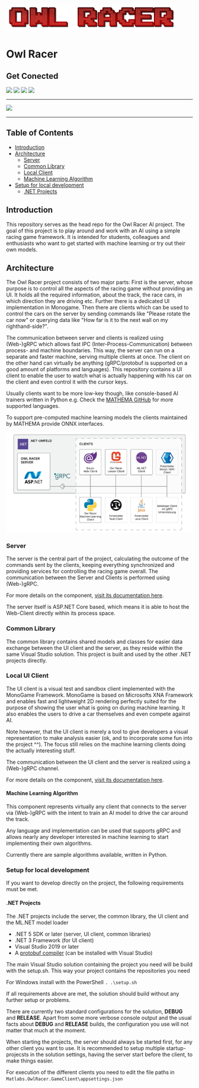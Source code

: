 ![Logo](./doc/owlracer-logo.png)

# Owl Racer


<p align="center">

  ## Get Conected

  <a href="https://de.linkedin.com/company/mathema-gmbh" align="center" >
          <img src="https://img.shields.io/badge/LinkedIn-0077B5?style=for-the-badge&logo=linkedin&logoColor=white" /></a>

  <a href="https://www.youtube.com/channel/UC0vntD32UJckGUXcVvlrIiA">
          <img src="https://img.shields.io/badge/YouTube-FF0000?style=for-the-badge&logo=youtube&logoColor=white" /></a>

  <a href="https://twitter.com/MATHEMA_GmbH">
          <img src="https://img.shields.io/badge/Twitter-1DA1F2?style=for-the-badge&logo=twitter&logoColor=white" /></a>

  <a href="https://www.facebook.com/mathema.software.gmbh/">
            <img src="https://img.shields.io/badge/Facebook-1877F2?style=for-the-badge&logo=facebook&logoColor=white" /></a>

</p></center>

____

<a href="https://www.mathema.de/blog">
        <img src="https://img.shields.io/badge/Blog%20Article-1-green?style=social" /></a>

____

## Table of Contents

* [Introduction](#introduction)
* [Architecture](#architecture)
  * [Server](#server)
  * [Common Library](#common-library)  
  * [Local Client](#local-client)
  * [Machine Learning Algorithm](#machine-learning-algorithm)
* [Setup for local development](#setup-for-local-development)
  * [.NET Projects](#.net-projects)


## Introduction

This repository serves as the head repo for the Owl Racer AI project.
The goal of this project is to play around and work with an AI using a simple racing game framework.
It is intended for students, colleagues and enthusiasts who want to get started with machine learning or try out their own models.

## Architecture


The Owl Racer project consists of two major parts: First is the server, whose purpose is to control all the aspects of the racing game without providing an UI. It holds all the required information, about the track, the race cars, in which direction they are driving etc. Further there is a dedicated UI implementation in Monogame. Then there are clients which can be used to control the cars on the server by sending commands like "Please rotate the car now" or querying data like "How far is it to the next wall on my righthand-side?".

The communication between server and clients is realized using (Web-)gRPC which allows fast IPC (Inter-Process-Communication) between process- and machine boundaries. This way, the server can run on a separate and faster machine, serving multiple clients at once. The client on the other hand can virtually be anything (gRPC/protobuf is supported on a good amount of platforms and languages). This repository contains a UI client to enable the user to watch what is actually happening with his car on the client and even control it with the cursor keys.

Usually clients want to be more low-key though, like console-based AI trainers written in Python e.g. Check the [MATHEMA GitHub](https://github.com/MATHEMA-GmbH) for more supported languages.

To support pre-computed machine learning models the clients maintained by MATHEMA provide ONNX interfaces.

![Architecture Overview](doc/schema_owlracer-1_sRGB.jpg "Architecture Overview")

### Server

The server is the central part of the project, calculating the outcome of the commands sent by the clients, keeping everything synchronized and providing services for controlling the racing game overall. The communication between the Server and Clients is performed using (Web-)gRPC.

For more details on the component, [visit its documentation here](https://github.com/MATHEMA-GmbH/Owl-Racer-AI-Server).

The server itself is ASP.NET Core based, which means it is able to host the Web-Client directly within its process space.

### Common Library

The common library contains shared models and classes for easier data exchange between the UI client and the server, as they reside within the same Visual Studio solution. This project is built and used by the other .NET projects directly.

### Local UI Client

The UI client is a visual test and sandbox client implemented with the MonoGame Framework. MonoGame is based on Microsofts XNA Framework and enables fast and lightweight 2D rendering perfectly suited for the purpose of showing the user what is going on during machine learning. It also enables the users to drive a car themselves and even compete against AI.

Note however, that the UI client is merely a tool to give developers a visual representation to make analysis easier (ok, and to incorporate some fun into the project ^^). The focus still relies on the machine learning clients doing the actually interesting stuff.

The communication between the UI client and the server is realized using a (Web-)gRPC channel.

For more details on the component, [visit its documentation here](https://github.com/MATHEMA-GmbH/Owl-Racer-AI-UI).

#### Machine Learning Algorithm

This component represents virtually any client that connects to the server via (Web-)gRPC with the intent to train an AI model to drive the car around the track.

Any language and implementation can be used that supports gRPC and allows nearly any developer interested in machine learning to start implementing their own algorithms.

Currently there are sample algorithms available, written in Python.

### Setup for local development

If you want to develop directly on the project, the following requirements must be met.

#### .NET Projects

The .NET projects include the server, the common library, the UI client and the ML.NET model loader
* .NET 5 SDK or later (server, UI client, common libraries)
* .NET 3 Framework (for UI client)
* Visual Studio 2019 or later
* A [protobuf compiler](https://developers.google.com/protocol-buffers) (can be installed with Visual Studio)

The main Visual Studio solution containing the project you need will be build with the setup.sh. This way your project contains the repositories you need

For Windows install with the PowerShell ``. .\setup.sh ``

If all requirements above are met, the solution should build without any further setup or problems.

There are currently two standard configurations for the solution, **DEBUG** and **RELEASE**. Apart from some more verbose console output and the usual facts about **DEBUG** and **RELEASE** builds, the configuration you use will not matter that much at the moment.

When starting the projects, the server should always be started first, for any other client you want to use. It is recommended to setup multiple startup-projecsts in the solution settings, having the server start before the client, to make things easier.

For execution of the different clients you need to edit the file paths in ``Matlabs.OwlRacer.GameClient\appsettings.json``
